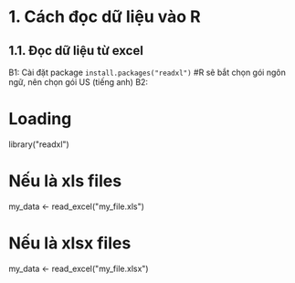 # 1. Cách đọc dữ liệu vào R
## 1.1. Đọc dữ liệu từ excel
B1: Cài đặt package
    `install.packages("readxl")`
#R sẽ bắt chọn gói ngôn ngữ, nên chọn gói US (tiếng anh)
B2:
# Loading
library("readxl")
# Nếu là xls files
my_data <- read_excel("my_file.xls")
#  Nếu là xlsx files
my_data <- read_excel("my_file.xlsx")

